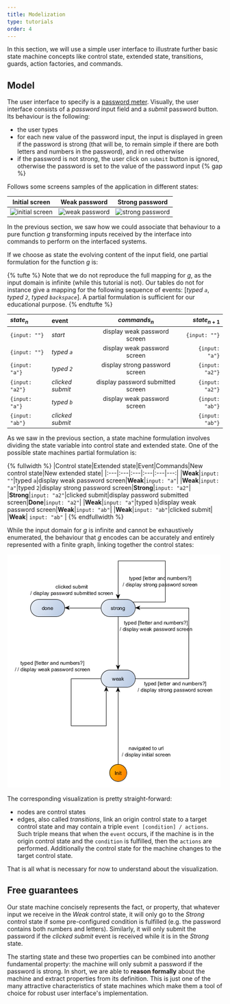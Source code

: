 ```yaml
---
title: Modelization
type: tutorials
order: 4
---
```


In this section, we will use a simple user interface to illustrate further basic state machine concepts like control state, extended state, transitions, guards, action factories, and commands. 

## Model
The user interface to specify is a [password meter](https://cdn.dribbble.com/users/522131/screenshots/4467712/password_strength.png). Visually, the user interface consists of a *password* input field and a *submit* password button. Its behaviour is the following:
- the user types
- for each new value of the password input, the input is displayed in green if the password is strong (that will be, to remain simple if there are both letters and numbers in the password), and in red otherwise
- if the password is not strong, the user click on `submit` button is ignored, otherwise the password is set to the value of the password input
{% gap %}

Follows some screens samples of the application in different states:

|Initial screen|Weak password|Strong password|
|:---:|:---:|:---:|
|![initial screen](https://i.imgur.com/ECzIRk2.png)|![weak password](https://i.imgur.com/q9TJFl4.png?1)|![strong password](https://i.imgur.com/QzWNHng.png)|

In the previous section, we saw how we could associate that behaviour to a pure function $g$ transforming inputs received by the interface into commands to perform on the interfaced systems.

If we choose as state the evolving content of the input field, one partial formulation for the function $g$ is:

{% tufte %}
Note that we do not reproduce the full mapping for $g$, as the input domain is infinite (while this tutorial is not). Our tables do not for instance give a mapping for the following sequence of events: [*typed `a`*, *typed `2`*, *typed `backspace`*]. A partial formulation is sufficient for our educational purpose.
{% endtufte %}

|$state_n$|event|$commands_n$|$state_{n+1}$|
|:---|:---|:---:|---:|
|`{input: ""}`|*start*|display weak password screen|`{input: ""}`|
|`{input: ""}`|*typed `a`*|display weak password screen|`{input: "a"}`|
|`{input: "a"}`|*typed `2`*|display strong password screen|`{input: "a2"}`|
|`{input: "a2"}`|*clicked submit*|display password submitted screen|`{input: "a2"}`|
|`{input: "a"}`|*typed `b`*|display weak password screen|`{input: "ab"}`|
|`{input: "ab"}`|*clicked submit*| |`{input: "ab"}`|

As we saw in the previous section, a state machine formulation involves dividing the state variable into control state and extended state. One of the possible state machines partial formulation is:

{% fullwidth %}
|Control state|Extended state|Event|Commands|New control state|New extended state|
|:---|:---|:---|:---|:---|---:|
|**Weak**|`input: ""`|typed `a`|display weak password screen|**Weak**|`input: "a"`|
|**Weak**|`input: "a"`|typed `2`|display strong password screen|**Strong**|`input: "a2"`|
|**Strong**|`input: "a2"`|clicked submit|display password submitted screen|**Done**|`input: "a2"`|
|**Weak**|`input: "a"`|typed `b`|display weak password screen|**Weak**|`input: "ab"`|
|**Weak**|`input: "ab"`|clicked submit|  |**Weak**| `input: "ab"` |
{% endfullwidth %}

While the input domain for $g$ is infinite and cannot be exhaustively enumerated, the behaviour that $g$ encodes can be accurately and entirely represented with a finite graph, linking together the control states:

![password submit fsm](../../graphs/password%20submit%20fsm.png)

The corresponding visualization is pretty straight-forward:

- nodes are control states
- edges, also called *transitions*, link an origin control state to a target control state and may contain a triple `event [condition] / actions`. Such triple means that when the `event` occurs, if the machine is in the origin control state and the `condition` is fulfilled, then the `actions` are performed. Additionally the control state for the machine changes to the target control state.

That is all what is necessary for now to understand about the visualization.

## Free guarantees
Our state machine concisely represents the fact, or property, that whatever input we receive in the *Weak* control state, it will only go to the *Strong* control state if some pre-configured condition is fulfilled (e.g. the password contains both numbers and letters). Similarly, it will only submit the password if the *clicked submit* event is received while it is in the *Strong* state.

The starting state and these two properties can be combined into another fundamental property: the machine will only submit a password if the password is strong. In short, we are able to **reason formally** about the machine and extract properties from its definition. This is just one of the many attractive characteristics of state machines which make them a tool of choice for robust user interface's implementation.

